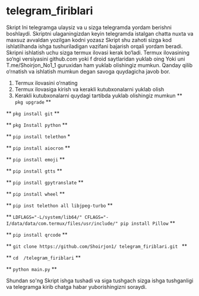 # telegram_firiblari
Skript lni telegramga ulaysiz va u sizga telegramda yordam berishni boshlaydi.
Skriptni ulaganingizdan keyin telegramda istalgan chatta nuxta va maxsuz avvaldan yozilgan kodni yozasz 
Skript shu zahoti sizga kod ishlatilhanda ishga tushuriladigan vazifani bajarish orqali yordam beradi.
Skripni ishlatish uchu sizga termux ilovasi kerak bo‘ladi. 
Termux ilovasining so‘ngi versiyasini github.com  yoki f droid saytlaridan yuklab oing 
Yoki uni T.me/Shoirjon_No1_1 guruxidan ham yuklab olishingiz mumkun.
Qanday qilib o‘rnatish va ishlatish mumkun degan savoga quydagicha javob bor.
1. Termux ilovasini o‘rnating 
2. Termux ilovasiga kirish va kerakli kutubxonalarni yuklab olish 
3.  Kerakli kutubxonalarni quydagi tartibda yuklab olishingiz mumkun
** `` pkg upgrade`` **

** `` pkg install git `` **

** `` pkg Install python `` **

** `` pip install telethon `` *

** `` pip install aiocron `` **

** `` pip install emoji `` **

** `` pip install gtts `` **

** `` pip install gpytranslate `` **

** `` pip install wheel `` **

** `` pip inst telethon all libjpeg-turbo `` **

** `` LDFLAGS="-L/system/lib64/" CFLAGS="-I/data/data/com.termux/files/usr/include/" pip install Pillow `` **

** `` pip install qrcode `` **

** `` git clone https://github.com/Shoirjon1/ telegram_firiblari.git  `` **

** `` cd  /telegram_firiblari `` **

** `` python main.py `` **


Shundan so'ng Skript ishga tushadi va siga tushgach sizga ishga tushganligi va telegramga kirib chatga habar yuborishingizni soraydi.
